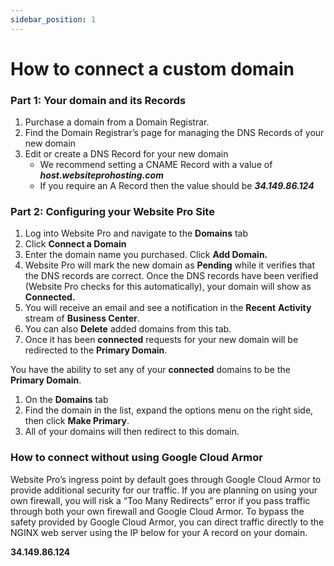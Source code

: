 ```yaml
---
sidebar_position: 1
---
```


# How to connect a custom domain

### Part 1: Your domain and its Records

1.  Purchase a domain from a Domain Registrar.
2.  Find the Domain Registrar’s page for managing the DNS Records of your new domain
3.  Edit or create a DNS Record for your new domain
    *   We recommend setting a CNAME Record with a value of **_host.websiteprohosting.com_**
    *   If you require an A Record then the value should be **_34.149.86.124_**

### Part 2: Configuring your Website Pro Site

1.  Log into Website Pro and navigate to the **Domains** tab
2.  Click **Connect a Domain**
3.  Enter the domain name you purchased. Click **Add Domain.**
4.  Website Pro will mark the new domain as **Pending** while it verifies that the DNS records are correct. Once the DNS records have been verified (Website Pro checks for this automatically), your domain will show as **Connected.** 
5.  You will receive an email and see a notification in the **Recent** **Activity** stream of **Business Center**.
6.  You can also **Delete** added domains from this tab.
7.  Once it has been **connected** requests for your new domain will be redirected to the **Primary Domain**.

You have the ability to set any of your **connected** domains to be the **Primary Domain**.

1.  On the **Domains** tab
2.  Find the domain in the list, expand the options menu on the right side, then click **Make Primary**.
3.  All of your domains will then redirect to this domain.

### How to connect without using Google Cloud Armor

Website Pro’s ingress point by default goes through Google Cloud Armor to provide additional security for our traffic. If you are planning on using your own firewall, you will risk a “Too Many Redirects” error if you pass traffic through both your own firewall and Google Cloud Armor. To bypass the safety provided by Google Cloud Armor, you can direct traffic directly to the NGINX web server using the IP below for your A record on your domain.

**34.149.86.124**